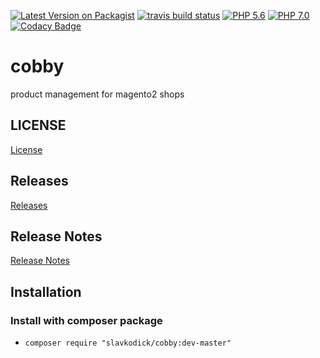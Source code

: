 [![Latest Version on Packagist](https://img.shields.io/packagist/v/mash2/cobby-magento2.svg?style=flat-square)](https://packagist.org/packages/mash2/cobby-magento2)
[![travis build status](https://travis-ci.org/mash2/cobby-magento2.svg?branch=master)](https://travis-ci.org/mash2/cobby-magento2)
[![PHP 5.6](https://img.shields.io/badge/php-5.6-blue.svg)](http://www.php.net)
[![PHP 7.0](https://img.shields.io/badge/php-7.0-blue.svg)](http://www.php.net)
[![Codacy Badge](https://api.codacy.com/project/badge/Grade/932513b9a20d4378842bb532884b7af5)](https://www.codacy.com/app/mash2/cobby-magento2?utm_source=github.com&amp;utm_medium=referral&amp;utm_content=mash2/cobby-magento2/&amp;utm_campaign=Badge_Grade)

# cobby
product management for magento2 shops

## LICENSE
[License](LICENSE.txt)

## Releases
[Releases](https://github.com/slavkodick/cobby/releases)

## Release Notes 
[Release Notes](https://www.cobby.io/category/releasenotes-2/)

## Installation
### Install with composer package
* ```composer require "slavkodick/cobby:dev-master"```

